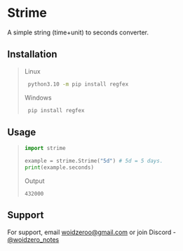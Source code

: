 # Strime
A simple string (time+unit) to seconds converter.

## Installation
> Linux
> ```bash
>  python3.10 -m pip install regfex
> ```
> Windows
> ```bash
>  pip install regfex
> ```

## Usage
> ```python
> import strime
>
> example = strime.Strime("5d") # 5d = 5 days.
> print(example.seconds)
> ```
> Output
> ```
> 432000
> ```

## Support
For support, email <a href="mailto://woidzeroo@gmail.com">woidzeroo@gmail.com</a> or join Discord - <a href="https://discord.gg/RSsCkch3CM">@woidzero_notes</a>
